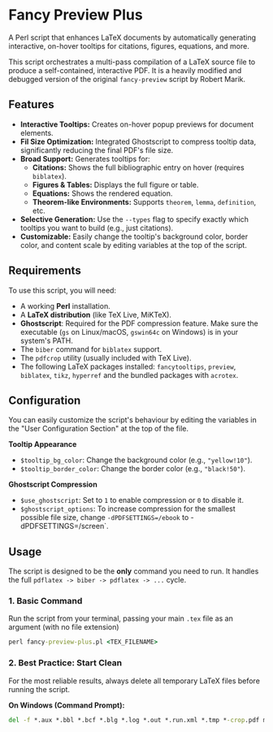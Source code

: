 # Fancy Preview Plus

A Perl script that enhances LaTeX documents by automatically generating interactive, on-hover tooltips for citations, figures, equations, and more.

This script orchestrates a multi-pass compilation of a LaTeX source file to produce a self-contained, interactive PDF. It is a heavily modified and debugged version of the original `fancy-preview` script by Robert Marik.

## Features

* **Interactive Tooltips:** Creates on-hover popup previews for document elements.
* **Fil Size Optimization:** Integrated Ghostscript to compress tooltip data, significantly reducing the final PDF's file size.
* **Broad Support:** Generates tooltips for:
    * **Citations:** Shows the full bibliographic entry on hover (requires `biblatex`).
    * **Figures & Tables:** Displays the full figure or table.
    * **Equations:** Shows the rendered equation.
    * **Theorem-like Environments:** Supports `theorem`, `lemma`, `definition`, etc.
* **Selective Generation:** Use the `--types` flag to specify exactly which tooltips you want to build (e.g., just citations).
* **Customizable:** Easily change the tooltip's background color, border color, and content scale by editing variables at the top of the script.

## Requirements

To use this script, you will need:
* A working **Perl** installation.
* A **LaTeX distribution** (like TeX Live, MiKTeX).
* **Ghostscript**: Required for the PDF compression feature. Make sure the executable (`gs` on Linux/macOS, `gswin64c` on Windows) is in your system's PATH.
* The `biber` command for `biblatex` support.
* The `pdfcrop` utility (usually included with TeX Live).
* The following LaTeX packages installed: `fancytooltips`, `preview`, `biblatex`, `tikz`, `hyperref` and the bundled packages with `acrotex`.

## Configuration

You can easily customize the script's behaviour by editing the variables in the "User Configuration Section" at the top of the file.

**Tooltip Appearance**
* `$tooltip_bg_color`: Change the background color (e.g., `"yellow!10"`).
* `$tooltip_border_color`: Change the border color (e.g., `"black!50"`).

**Ghostscript Compression**
* `$use_ghostscript`: Set to `1` to enable compression or `0` to disable it.
* `$ghostscript_options`: To increase compression for the smallest possible file size, change `-dPDFSETTINGS=/ebook` to -dPDFSETTINGS=/screen`.

## Usage

The script is designed to be the **only** command you need to run. It handles the full `pdflatex -> biber -> pdflatex -> ...` cycle.

### 1. Basic Command

Run the script from your terminal, passing your main `.tex` file as an argument (with no file extension)
```cmd
perl fancy-preview-plus.pl <TEX_FILENAME>
```

### 2. Best Practice: Start Clean

For the most reliable results, always delete all temporary LaTeX files before running the script.

**On Windows (Command Prompt):**
```cmd
del -f *.aux *.bbl *.bcf *.blg *.log *.out *.run.xml *.tmp *-crop.pdf minimal.*
```
